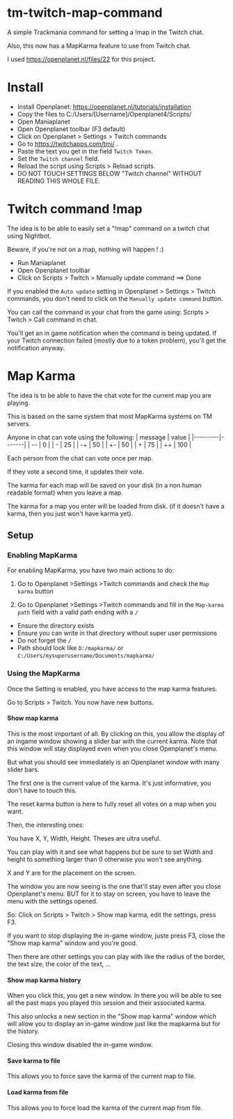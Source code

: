# tm-twitch-map-command
A simple Trackmania command for setting a !map in the Twitch chat.

Also, this now has a MapKarma feature to use from Twitch chat.

I used https://openplanet.nl/files/22 for this project.

# Install

- Install Openplanet: https://openplanet.nl/tutorials/installation
- Copy the files to C:/Users/[Username]/Openplanet4/Scripts/
- Open Maniaplanet
- Open Openplanet toolbar (F3 default)
- Click on Openplanet > Settings > Twitch commands
- Go to https://twitchapps.com/tmi/ .
- Paste the text you get in the field `Twitch Token`.
- Set the `Twitch channel` field.
- Reload the script using Scripts > Reload scripts.
- DO NOT TOUCH SETTINGS BELOW "Twitch channel" WITHOUT READING THIS WHOLE FILE.

# Twitch command !map

The idea is to be able to easily set a "!map" command on a twitch chat using Nightbot.

Beware, if you're not on a map, nothing will happen ! :)

- Run Maniaplanet
- Open Openplanet toolbar
- Click on Scripts > Twitch > Manually update command
==> Done

If you enabled the `Auto update` setting in Openplanet > Settings > Twitch commands, you don't need to click on the `Manually update command` button.

You can call the command in your chat from the game using: Scripts > Twitch > Call command in chat.

You'll get an in game notification when the command is being updated. If your Twitch connection failed (mostly due to a token problem), you'll get the notification anyway.

# Map Karma

The idea is to be able to have the chat vote for the current map you are playing.

This is based on the same system that most MapKarma systems on TM servers.

Anyone in chat can vote using the following:
| message | value |
|---------|-------|
| --      | 0     |
| -       | 25    |
| -+      | 50    |
| +-      | 50    |
| +       | 75    |
| ++      | 100   |

Each person from the chat can vote once per map.

If they vote a second time, it updates their vote.

The karma for each map will be saved on your disk (in a non human readable format) when you leave a map.

The karma for a map you enter will be loaded from disk. (if it doesn't have a karma, then you just won't have karma yet).

## Setup

### Enabling MapKarma

For enabling MapKarma, you have two main actions to do:

1. Go to Openplanet >Settings >Twitch commands and check the `Map karma` button

2. Go to Openplanet >Settings >Twitch commands and fill in the `Map-karma path` field with a valid path ending with a `/`
- Ensure the directory exists
- Ensure you can write in that directory without super user permissions
- Do not forget the `/`
- Path should look like `D:/mapkarma/` or `C:/Users/mysuperusername/Documents/mapkarma/`

### Using the MapKarma

Once the Setting is enabled, you have access to the map karma features.

Go to Scripts > Twitch. You now have new buttons.

#### Show map karma

This is the most important of all. By clicking on this, you allow the display of an ingame window showing a slider bar with the current karma. Note that this window will stay displayed even when you close Openplanet's menu.

But what you should see immediately is an Openplanet window with many slider bars.

The first one is the current value of the karma. It's just informative, you don't have to touch this.

The reset karma button is here to fully reset all votes on a map when you want.


Then, the interesting ones:

You have X, Y, Width, Height. Theses are ultra useful.

You can play with it and see what happens but be sure to set Width and height to something larger than 0 otherwise you won't see anything.

X and Y are for the placement on the screen.

The window you are now seeing is the one that'll stay even after you close Openplanet's menu. BUT for it to stay on screen, you have to leave the menu with the settings opened.

So: Click on Scripts > Twitch > Show map karma, edit the settings, press F3.

If you want to stop displaying the in-game window, juste press F3, close the "Show map karma" window and you're good.

Then there are other settings you can play with like the radius of the border, the text size, the color of the text, ...

#### Show map karma history

When you click this, you get a new window. In there you will be able to see all the past maps you played this session and their associated karma.

This also unlocks a new section in the "Show map karma" window which will allow you to display an in-game window just like the mapkarma but for the history.

Closing this window disabled the in-game window.

#### Save karma to file

This allows you to force save the karma of the current map to file.

#### Load karma from file

This allows you to force load the karma of the current map from file.
